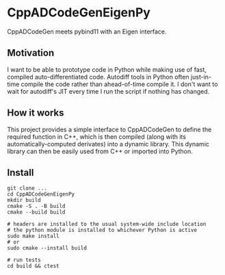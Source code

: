 # CppADCodeGenEigenPy

CppADCodeGen meets pybind11 with an Eigen interface.

## Motivation

I want to be able to prototype code in Python while making use of fast,
compiled auto-differentiated code. Autodiff tools in Python often just-in-time
compile the code rather than ahead-of-time compile it. I don't want to wait for
autodiff's JIT every time I run the script if nothing has changed.

## How it works

This project provides a simple interface to CppADCodeGen to define the required
function in C++, which is then compiled (along with its automatically-computed
derivates) into a dynamic library. This dynamic library can then be easily used
from C++ or imported into Python.

## Install
```
git clone ...
cd CppADCodeGenEigenPy
mkdir build
cmake -S . -B build
cmake --build build

# headers are installed to the usual system-wide include location
# the python module is installed to whichever Python is active
sudo make install
# or
sudo cmake --install build

# run tests
cd build && ctest
```


